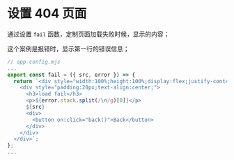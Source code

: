 # 设置 404 页面

通过设置 `fail` 函数，定制页面加载失败时候，显示的内容；

这个案例是报错时，显示第一行的错误信息；

```javascript
// app-config.mjs
...
export const fail = ({ src, error }) => {
  return `<div style="width:100%;height:100%;display:flex;justify-content:center;align-items:center;word-break:break-all;" data-testid="error-container">
    <div style="padding:20px;text-align:center;">
      <h3>load fail</h3>
      <p>${error.stack.split(/\n/g)[0]}</p>
      ${src}
      <div>
        <button on:click="back()">Back</button>
      </div>
    </div>
  </div>`;
};
...
```

<a href="../../publics/examples/set404/demo.html" preview demo></a>
<a href="../../publics/examples/set404/app-config.mjs" main demo></a>
<a href="../../publics/examples/set404/page1.html" demo></a>
